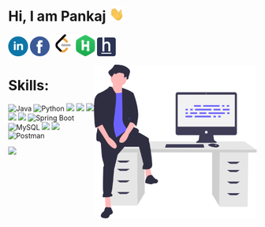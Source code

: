 <h1>Hi, I am <a> Pankaj </a><img src="https://raw.githubusercontent.com/ABSphreak/ABSphreak/master/gifs/Hi.gif" width="30px"></h1>


<a href="https://www.linkedin.com/in/pankaj846"><img src="https://github.com/pankaj846/portfolio/blob/master/assets/images/linkedin.svg" width="40" /></a>
<a href="https://www.facebook.com/pankaj846"><img src="https://github.com/pankaj846/portfolio/blob/master/assets/images/facebook.svg" width="40" /></a>
<a href="https://www.leetcode.com/pankaj846"><img src="https://github.com/pankaj846/pankaj846/blob/master/LeetCode_logo_black.png" width="45" /></a>
<a href="https://www.hackerrank.com/pankaj846"><img src="https://github.com/pankaj846/pankaj846/blob/master/hackerrank_circle.svg" width="39" /></a>
<a href="https://www.hackerearth.com/@pankaj98111"><img src="https://github.com/pankaj846/pankaj846/blob/master/HackerEarth.png" width="38" marin-top="70" /></a>

 
<img align='right' src="https://github.com/pankaj846/pankaj846/blob/master/comp.svg" width="330"/>

<h1>Skills: </h1> 

<img alt="Java" src="https://img.shields.io/badge/java-%23ED8B00.svg?&style=for-the-badge&logo=java&logoColor=white"/>    <img alt="Python" src="https://img.shields.io/badge/python-3670A0?style=for-the-badge&logo=python&logoColor=ffdd54"/>  <img src="https://img.shields.io/badge/javascript%20-%23323330.svg?&style=for-the-badge&logo=javascript&logoColor=%23F7DF1E">    <img src="https://img.shields.io/badge/html5%20-%23E34F26.svg?&style=for-the-badge&logo=html5&logoColor=white">   <img src="https://img.shields.io/badge/css3%20-%231572B6.svg?&style=for-the-badge&logo=css3&logoColor=white">   <img src="https://img.shields.io/badge/react%20-%2320232a.svg?&style=for-the-badge&logo=react&logoColor=%2361DAFB">   <img src="https://img.shields.io/badge/bootstrap%20-%23563D7C.svg?&style=for-the-badge&logo=bootstrap&logoColor=white"> <img alt="Spring Boot" src="https://img.shields.io/badge/spring-%236DB33F.svg?style=for-the-badge&logo=spring&logoColor=white"/>   <img alt="MySQL" src ="https://img.shields.io/badge/mysql-%2300f.svg?style=for-the-badge&logo=mysql&logoColor=white"/>  <img src="https://img.shields.io/badge/git%20-%23F05033.svg?&style=for-the-badge&logo=git&logoColor=white"/>   <img src="http://img.shields.io/badge/-VS%20Code-000000?style=for-the-badge&logo=Visual-studio-code&logoColor=blue"> <img alt="Postman" src="https://img.shields.io/badge/Postman-FF6C37?style=for-the-badge&logo=postman&logoColor=white"/>

<img src="https://github-readme-stats.vercel.app/api?username=pankaj846&show_icons=true&hide=contribs,prs&cache_seconds=86400&theme=algolia">
